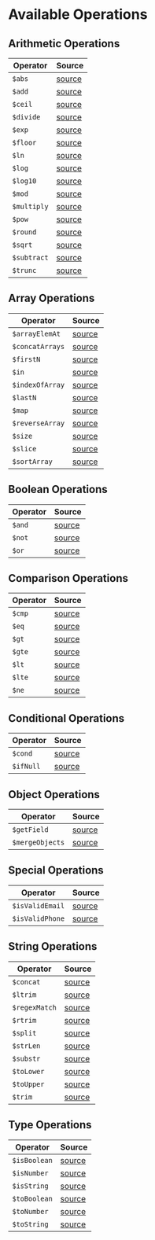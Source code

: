 # Available Operations

## Arithmetic Operations

| Operator | Source |
|----------|--------|
| `$abs` | [source](src/operations/arithmetic.ts#L24) |
| `$add` | [source](src/operations/arithmetic.ts#L40) |
| `$ceil` | [source](src/operations/arithmetic.ts#L58) |
| `$divide` | [source](src/operations/arithmetic.ts#L74) |
| `$exp` | [source](src/operations/arithmetic.ts#L91) |
| `$floor` | [source](src/operations/arithmetic.ts#L107) |
| `$ln` | [source](src/operations/arithmetic.ts#L123) |
| `$log` | [source](src/operations/arithmetic.ts#L139) |
| `$log10` | [source](src/operations/arithmetic.ts#L156) |
| `$mod` | [source](src/operations/arithmetic.ts#L172) |
| `$multiply` | [source](src/operations/arithmetic.ts#L189) |
| `$pow` | [source](src/operations/arithmetic.ts#L206) |
| `$round` | [source](src/operations/arithmetic.ts#L223) |
| `$sqrt` | [source](src/operations/arithmetic.ts#L241) |
| `$subtract` | [source](src/operations/arithmetic.ts#L257) |
| `$trunc` | [source](src/operations/arithmetic.ts#L274) |

## Array Operations

| Operator | Source |
|----------|--------|
| `$arrayElemAt` | [source](src/operations/array.ts#L23) |
| `$concatArrays` | [source](src/operations/array.ts#L42) |
| `$firstN` | [source](src/operations/array.ts#L82) |
| `$in` | [source](src/operations/array.ts#L100) |
| `$indexOfArray` | [source](src/operations/array.ts#L118) |
| `$lastN` | [source](src/operations/array.ts#L135) |
| `$map` | [source](src/operations/array.ts#L153) |
| `$reverseArray` | [source](src/operations/array.ts#L240) |
| `$size` | [source](src/operations/array.ts#L256) |
| `$slice` | [source](src/operations/array.ts#L273) |
| `$sortArray` | [source](src/operations/array.ts#L293) |

## Boolean Operations

| Operator | Source |
|----------|--------|
| `$and` | [source](src/operations/boolean.ts#L11) |
| `$not` | [source](src/operations/boolean.ts#L29) |
| `$or` | [source](src/operations/boolean.ts#L45) |

## Comparison Operations

| Operator | Source |
|----------|--------|
| `$cmp` | [source](src/operations/comparison.ts#L15) |
| `$eq` | [source](src/operations/comparison.ts#L33) |
| `$gt` | [source](src/operations/comparison.ts#L50) |
| `$gte` | [source](src/operations/comparison.ts#L68) |
| `$lt` | [source](src/operations/comparison.ts#L86) |
| `$lte` | [source](src/operations/comparison.ts#L104) |
| `$ne` | [source](src/operations/comparison.ts#L122) |

## Conditional Operations

| Operator | Source |
|----------|--------|
| `$cond` | [source](src/operations/conditional.ts#L14) |
| `$ifNull` | [source](src/operations/conditional.ts#L30) |

## Object Operations

| Operator | Source |
|----------|--------|
| `$getField` | [source](src/operations/object.ts#L14) |
| `$mergeObjects` | [source](src/operations/object.ts#L31) |

## Special Operations

| Operator | Source |
|----------|--------|
| `$isValidEmail` | [source](src/operations/special.ts#L10) |
| `$isValidPhone` | [source](src/operations/special.ts#L29) |

## String Operations

| Operator | Source |
|----------|--------|
| `$concat` | [source](src/operations/string.ts#L18) |
| `$ltrim` | [source](src/operations/string.ts#L37) |
| `$regexMatch` | [source](src/operations/string.ts#L52) |
| `$rtrim` | [source](src/operations/string.ts#L71) |
| `$split` | [source](src/operations/string.ts#L86) |
| `$strLen` | [source](src/operations/string.ts#L103) |
| `$substr` | [source](src/operations/string.ts#L118) |
| `$toLower` | [source](src/operations/string.ts#L135) |
| `$toUpper` | [source](src/operations/string.ts#L165) |
| `$trim` | [source](src/operations/string.ts#L150) |

## Type Operations

| Operator | Source |
|----------|--------|
| `$isBoolean` | [source](src/operations/type.ts#L14) |
| `$isNumber` | [source](src/operations/type.ts#L31) |
| `$isString` | [source](src/operations/type.ts#L48) |
| `$toBoolean` | [source](src/operations/type.ts#L65) |
| `$toNumber` | [source](src/operations/type.ts#L83) |
| `$toString` | [source](src/operations/type.ts#L99) |

